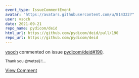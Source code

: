 ```yaml
---
event_type: IssueCommentEvent
avatar: "https://avatars.githubusercontent.com/u/814322?"
user: vsoch
date: 2021-09-21
repo_name: pydicom/deid
html_url: https://github.com/pydicom/deid/pull/190
repo_url: https://github.com/pydicom/deid
---
```


<a href='https://github.com/vsoch' target='_blank'>vsoch</a> commented on issue <a href='https://github.com/pydicom/deid/pull/190' target='_blank'>pydicom/deid#190</a>.

<small>Thank you @wetzelj !...</small>

<a href='https://github.com/pydicom/deid/pull/190' target='_blank'>View Comment</a>